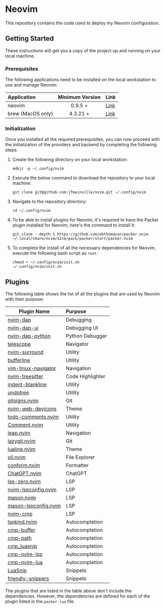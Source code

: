 # Neovim

This repository contains the code used to deploy my Neovim configuration.

## Getting Started

These instructions will get you a copy of the project up and running on your local machine.

### Prerequisites

The following applications need to be installed on the local workstation to use and manage Neovim:

| Application       | Minimum Version | Link                                                            |
| :---------------- | :-------------: | :-------------------------------------------------------------- |
| neovim            |     0.9.5 +     | [Link](https://github.com/neovim/neovim/blob/master/INSTALL.md) |
| brew (MacOS only) |    4.3.21 +     | [Link](https://brew.sh/)                                        |

### Initialization

Once you installed all the required prerequisites, you can now proceed with the initialization of the providers and
backend by completing the following steps:

1. Create the following directory on your local workstation:

   `mdkir -p ~/.config/nvim`

2. Execute the below command to download the repository to your local machine:

   `git clone git@github.com:jfmainville/nvim.git ~/.config/nvim`

3. Navigate to the repository directory:

   `cd ~/.config/nvim`

4. To be able to install plugins for Neovim, it's required to have the Packer plugin installed for Neovim, here's the command to install it:

   `git clone --depth 1 https://github.com/wbthomason/packer.nvim ~/.local/share/nvim/site/pack/packer/start/packer.nvim`

5. To complete the install of all the necessary dependencies for Neovim, execute the following bash script as `root`:

   ```
   chmod + ~/.config/nvim/init.sh
   ~/.config/nvim/init.sh
   ```

## Plugins

The following table shows the list of all the plugins that are used by Neovim with their purpose:

| Plugin Name                                                                  | Purpose          |
| ---------------------------------------------------------------------------- | :--------------- |
| [nvim-dap](https://github.com/mfussenegger/nvim-dap)                         | Debugging        |
| [nvim-dap-ui](https://github.com/rcarriga/nvim-dap-ui)                       | Debugging UI     |
| [nvim-dap-python](https://github.com/mfussenegger/nvim-dap-python)           | Python Debugger  |
| [telescope](https://github.com/nvim-telescope/telescope.nvim)                | Navigator        |
| [nvim-surround](https://github.com/kylechui/nvim-surround)                   | Utility          |
| [bufferline](https://github.com/akinsho/bufferline.nvim)                     | Utility          |
| [vim-tmux-navigator](https://github.com/christoomey/vim-tmux-navigator)      | Navigation       |
| [nvim-treesitter](https://github.com/nvim-treesitter/nvim-treesitter)        | Code Highlighter |
| [indent-blankline](https://github.com/lukas-reineke/indent-blankline.nvim)   | Utility          |
| [undotree](https://github.com/mbbill/undotree)                               | Utility          |
| [gitsigns.nvim](https://github.com/lewis6991/gitsigns.nvim)                  | Git              |
| [nvim-web-devicons](https://github.com/nvim-tree/nvim-web-devicons)          | Theme            |
| [todo-comments.nvim](https://github.com/folke/todo-comments.nvim)            | Utility          |
| [Comment.nvim](https://github.com/numToStr/Comment.nvim)                     | Utility          |
| [leap.nvim](https://github.com/ggandor/leap.nvim)                            | Navigation       |
| [lazygit.nvim](https://github.com/kdheepak/lazygit.nvim)                     | Git              |
| [lualine.nvim](https://github.com/nvim-lualine/lualine.nvim)                 | Theme            |
| [oil.nvim](https://github.com/stevearc/oil.nvim)                             | File Explorer    |
| [conform.nvim](https://github.com/stevearc/conform.nvim)                     | Formatter        |
| [ChatGPT.nvim](https://github.com/jackMort/ChatGPT.nvim)                     | ChatGPT          |
| [lsp-zero.nvim](https://github.com/VonHeikemen/lsp-zero.nvim)                | LSP              |
| [nvim-lspconfig.nvim](https://github.com/neovim/nvim-lspconfig)              | LSP              |
| [mason.nvim](https://github.com/williamboman/mason.nvim)                     | LSP              |
| [mason-lspconfig.nvim](https://github.com/williamboman/mason-lspconfig.nvim) | LSP              |
| [nvim-cmp](https://github.com/hrsh7th/nvim-cmp)                              | LSP              |
| [lspkind.nvim](https://github.com/onsails/lspkind.nvim)                      | Autocompletion   |
| [cmp-buffer](https://github.com/hrsh7th/cmp-buffer)                          | Autocompletion   |
| [cmp-path](https://github.com/hrsh7th/cmp-path)                              | Autocompletion   |
| [cmp_luasnip](https://github.com/saadparwaiz1/cmp_luasnip)                   | Autocompletion   |
| [cmp-nvim-lsp](https://github.com/hrsh7th/cmp-nvim-lsp)                      | Autocompletion   |
| [cmp-nvim-lua](https://github.com/hrsh7th/cmp-nvim-lua)                      | Autocompletion   |
| [LuaSnip](https://github.com/L3MON4D3/LuaSnip)                               | Snippets         |
| [friendly-snippers](https://github.com/rafamadriz/friendly-snippets)         | Snippets         |

The plugins that are listed in the table above don't include the dependencies. However, the dependencies are defined for each of the plugin listed in the `packer.lua` file.
